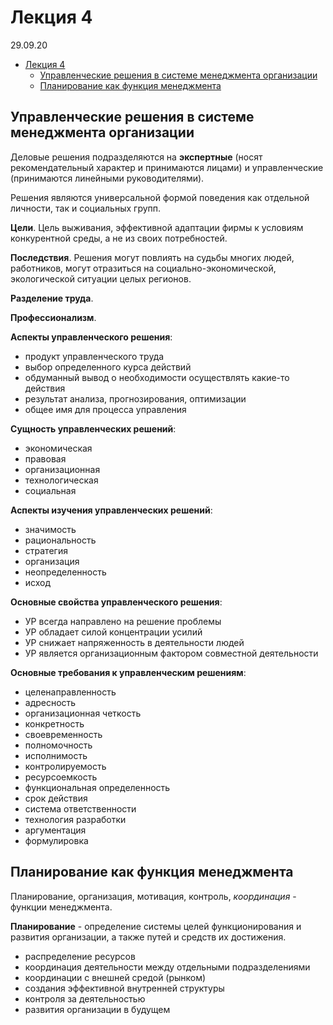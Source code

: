 # Лекция 4

29.09.20

- [Лекция 4](#лекция-4)
  - [Управленческие решения в системе менеджмента организации](#управленческие-решения-в-системе-менеджмента-организации)
  - [Планирование как функция менеджмента](#планирование-как-функция-менеджмента)

## Управленческие решения в системе менеджмента организации

Деловые решения подразделяются на __экспертные__ (носят рекомендательный характер и принимаются лицами) и управленческие (принимаются линейными руководителями).

Решения являются универсальной формой поведения как отдельной личности, так и социальных групп.

__Цели__. Цель выживания, эффективной адаптации фирмы к условиям конкурентной среды, а не из своих потребностей.

__Последствия__. Решения могут повлиять на судьбы многих людей, работников, могут отразиться на социально-экономической, экологической ситуации целых регионов.

__Разделение труда__.

__Профессионализм__.

__Аспекты управленческого решения__:

- продукт управленческого труда
- выбор определенного курса действий
- обдуманный вывод о необходимости осуществлять какие-то действия
- результат анализа, прогнозирования, оптимизации
- общее имя для процесса управления

__Сущность управленческих решений__:

- экономическая
- правовая
- организационная
- технологическая
- социальная

__Аспекты изучения управленческих решений__:

- значимость
- рациональность
- стратегия
- организация
- неопределенность
- исход

__Основные свойства управленческого решения__:

- УР всегда направлено на решение проблемы
- УР обладает силой концентрации усилий
- УР снижает напряженность в деятельности людей
- УР является организационным фактором совместной деятельности

__Основные требования к управленческим решениям__:

- целенаправленность
- адресность
- организационная четкость
- конкретность
- своевременность
- полномочность
- исполнимость
- контролируемость
- ресурсоемкость
- функциональная определенность
- срок действия
- система ответственности
- технология разработки
- аргументация
- формулировка

## Планирование как функция менеджмента

Планирование, организация, мотивация, контроль, _координация_ - функции менеджмента.

__Планирование__ - определение системы целей функционирования и развития организации, а также путей и средств их достижения.

- распределение ресурсов
- координация деятельности между отдельными подразделениями
- координации с внешней средой (рынком)
- создания эффективной внутренней структуры
- контроля за деятельностью
- развития организации в будущем
